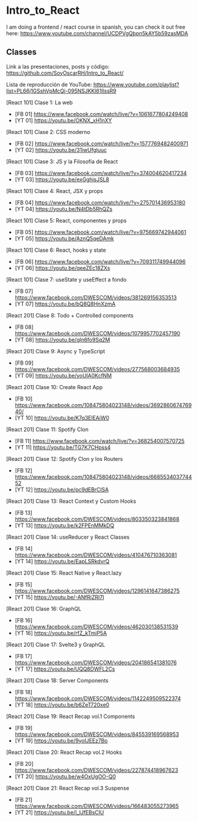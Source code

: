 # Intro_to_React

I am doing a frontend / react course in spanish, you can check it out free here: https://www.youtube.com/channel/UCDPVgQbpn5kAY5b59zasMDA


## Classes
Link a las presentaciones, posts y código:
https://github.com/SoyOscarRH/Intro_to_React/

Lista de reproducción de YouTube:
https://www.youtube.com/playlist?list=PL66j1GSshVpMcQj-095NSJKKI61IlssR9


[React 101] Clase 1: La web
- [FB 01] https://www.facebook.com/watch/live/?v=1061677804249408
- [YT 01] https://youtu.be/OKNX_xH1nXY

[React 101] Clase 2: CSS moderno
- [FB 02] https://www.facebook.com/watch/live/?v=1577769482400971
- [YT 02] https://youtu.be/31iwUfgluuc

[React 101] Clase 3: JS y la Filosofía de React
- [FB 03] https://www.facebook.com/watch/live/?v=374004620417234
- [YT 03] https://youtu.be/exGghisJSL8

[React 101] Clase 4: React, JSX y props
- [FB 04] https://www.facebook.com/watch/live/?v=275701436953180
- [YT 04] https://youtu.be/N4tDb5RhQZs

[React 101] Clase 5: React, componentes y props
- [FB 05] https://www.facebook.com/watch/live/?v=975669742944061
- [YT 05] https://youtu.be/AznQ5qeDAmk

[React 101] Clase 6: React, hooks y state
- [FB 06] https://www.facebook.com/watch/live/?v=709311749944096
- [YT 06] https://youtu.be/qeeZEc18ZXs

[React 101] Clase 7: useState y useEffect a fondo
- [FB 07] https://www.facebook.com/DWESCOM/videos/381269156353513
- [YT 07] https://youtu.be/bQ8Q8HnXzmA

[React 201] Clase 8: Todo + Controlled components
- [FB 08] https://www.facebook.com/DWESCOM/videos/1079957702457190
- [YT 08] https://youtu.be/qln6fo9Sq2M

[React 201] Clase 9: Async y TypeScript
- [FB 09] https://www.facebook.com/DWESCOM/videos/277568003684935
- [YT 09] https://youtu.be/yoUIA0KcfNM

[React 201] Clase 10: Create React App
- [FB 10] https://www.facebook.com/108475804023148/videos/369286067476940/
- [YT 10] https://youtu.be/K7q3EIEAjW0

[React 201] Clase 11: Spotify Clon
- [FB 11] https://www.facebook.com/watch/live/?v=368254007570725
- [YT 11] https://youtu.be/TG7K7CHpss4

[React 201] Clase 12: Spotify Clon y los Routers
- [FB 12] https://www.facebook.com/108475804023148/videos/668553403774452
- [YT 12] https://youtu.be/pc9dEBrCISA

[React 201] Clase 13: React Context y Custom Hooks
- [FB 13] https://www.facebook.com/DWESCOM/videos/803350323841868
- [YT 13] https://youtu.be/k2FPEnMMkDQ

[React 201] Clase 14: useReducer y React Classes
- [FB 14] https://www.facebook.com/DWESCOM/videos/410476710363081
- [YT 14] https://youtu.be/EapLSRkdvrQ

[React 201] Clase 15: React Native y React.lazy
- [FB 15] https://www.facebook.com/DWESCOM/videos/1296141647386275
- [YT 15] https://youtu.be/-ANfRjZRI7I

[React 201] Clase 16: GraphQL
- [FB 16] https://www.facebook.com/DWESCOM/videos/462030138531539
- [YT 16] https://youtu.be/rfZ_kTmiP5A

[React 201] Clase 17: Svelte3 y GraphQL
- [FB 17] https://www.facebook.com/DWESCOM/videos/204186541381076
- [YT 17] https://youtu.be/UQQ8DWFL2Cs

[React 201] Clase 18: Server Components
- [FB 18] https://www.facebook.com/DWESCOM/videos/1142249509522374
- [YT 18] https://youtu.be/b6ZeT720xe0

[React 201] Clase 19: React Recap vol.1 Components
- [FB 19] https://www.facebook.com/DWESCOM/videos/845539169568953
- [YT 19] https://youtu.be/9yoIJEEz7Bo

[React 201] Clase 20: React Recap vol.2 Hooks
- [FB 20] https://www.facebook.com/DWESCOM/videos/227874418967623
- [YT 20] https://youtu.be/w4OxUgOO-Q0

[React 201] Clase 21: React Recap vol.3 Suspense
- [FB 21] https://www.facebook.com/DWESCOM/videos/166483055273965
- [YT 21] https://youtu.be/l_IJfEBsCIU

